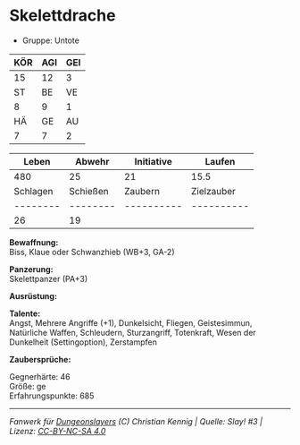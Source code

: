 # Skelettdrache  
- Gruppe: Untote  

| KÖR | AGI | GEI |  
| --- | --- | --- |  
| 15  | 12  | 3   |
| ST  | BE  | VE  |  
| 8   | 9   | 1   |
| HÄ  | GE  | AU  |  
| 7   | 7   | 2   |


| Leben    | Abwehr   | Initiative | Laufen     |
| -------- | -------- | ---------- | ---------- |
| 480      | 25       | 21         | 15.5       |
| Schlagen | Schießen | Zaubern    | Zielzauber |
| -------- | -------- | ---------- | ---------- |
| 26       | 19       |            |            |

**Bewaffnung:**  
Biss, Klaue oder Schwanzhieb (WB+3, GA-2)

**Panzerung:**  
Skelettpanzer (PA+3)

**Ausrüstung:**  


**Talente:**  
Angst, Mehrere Angriffe (+1), Dunkelsicht, Fliegen, Geistesimmun, Natürliche Waffen, Schleudern, Sturzangriff, Totenkraft, Wesen der Dunkelheit (Settingoption), Zerstampfen

**Zaubersprüche:**  


Gegnerhärte: 46  
Größe: ge  
Erfahrungspunkte: 685  



___
*Fanwerk für [Dungeonslayers](https://www.dungeonslayers.net/) (C) Christian Kennig | Quelle: Slay! #3 | Lizenz: [CC-BY-NC-SA 4.0](https://creativecommons.org/licenses/by-nc-sa/4.0/deed.de)*